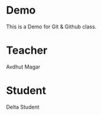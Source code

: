 # Demo
This is a Demo for Git &amp; Github class.

# Teacher
Avdhut Magar

# Student 
Delta Student

